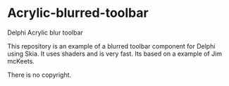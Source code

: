 # Acrylic-blurred-toolbar
Delphi Acrylic blur toolbar

This repository is an example of a blurred toolbar component for Delphi using Skia. It uses shaders and is very fast. Its based on a example of Jim mcKeets.

There is no copyright.



